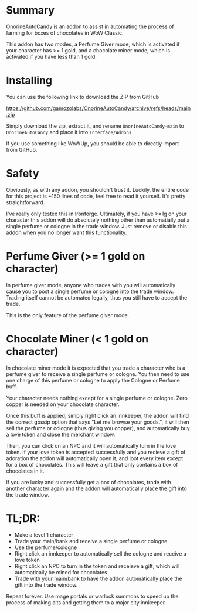 # Summary

OnorineAutoCandy is an addon to assist in automating the process of farming
for boxes of chocolates in WoW Classic.

This addon has two modes, a Perfume Giver mode, which is activated if your
character has >= 1 gold, and a chocolate miner mode, which is activated if you
have less than 1 gold.

# Installing

You can use the following link to download the ZIP from GitHub

https://github.com/gamozolabs/OnorineAutoCandy/archive/refs/heads/main.zip

Simply download the zip, extract it, and rename `OnorineAutoCandy-main` to
`OnorineAutoCandy` and place it into `Interface/Addons`

If you use something like WoWUp, you should be able to directly import from
GitHub.

# Safety

Obviously, as with any addon, you shouldn't trust it. Luckily, the entire code
for this project is ~150 lines of code, feel free to read it yourself. It's
pretty straightforward.

I've really only tested this in Ironforge. Ultimately, if you have >=1g on
your character this addon will do absolutely nothing other than automatially
put a single perfume or cologne in the trade window. Just remove or disable
this addon when you no longer want this functionality.

# Perfume Giver (>= 1 gold on character)

In perfume giver mode, anyone who trades with you will automatically cause
you to post a single perfume or cologne into the trade window. Trading itself
cannot be automated legally, thus you still have to accept the trade.

This is the only feature of the perfume giver mode.

# Chocolate Miner (< 1 gold on character)

In chocolate miner mode it is expected that you trade a character who is
a perfume giver to receive a single perfume or cologne. You then need to use
one charge of this perfume or cologne to apply the Cologne or Perfume buff.

Your character needs nothing except for a single perfume or cologne. Zero
copper is needed on your chocolate character.

Once this buff is applied, simply right click an innkeeper, the addon will
find the correct gossip option that says "Let me browse your goods.", it will
then sell the perfume or cologne (thus giving you copper), and automatically
buy a love token and close the merchant window.

Then, you can click on an NPC and it will automatically turn in the love token.
If your love token is accepted successfully and you recieve a gift of adoration
the addon will automatically open it, and loot every item except for
a box of chocolates. This will leave a gift that only contains a box of
chocolates in it.

If you are lucky and successfully get a box of chocolates, trade with another
character again and the addon will automatically place the gift into the
trade window.

# TL;DR:

- Make a level 1 character
- Trade your main/bank and receive a single perfume or cologne
- Use the perfume/cologne
- Right click an innkeeper to automatically sell the cologne and receive a love
  token
- Right click an NPC to turn in the token and receieve a gift, which will
  automatically be mined for chocolates
- Trade with your main/bank to have the addon automatically place the gift
  into the trade window.

Repeat forever. Use mage portals or warlock summons to speed up the process
of making alts and getting them to a major city innkeeper.

